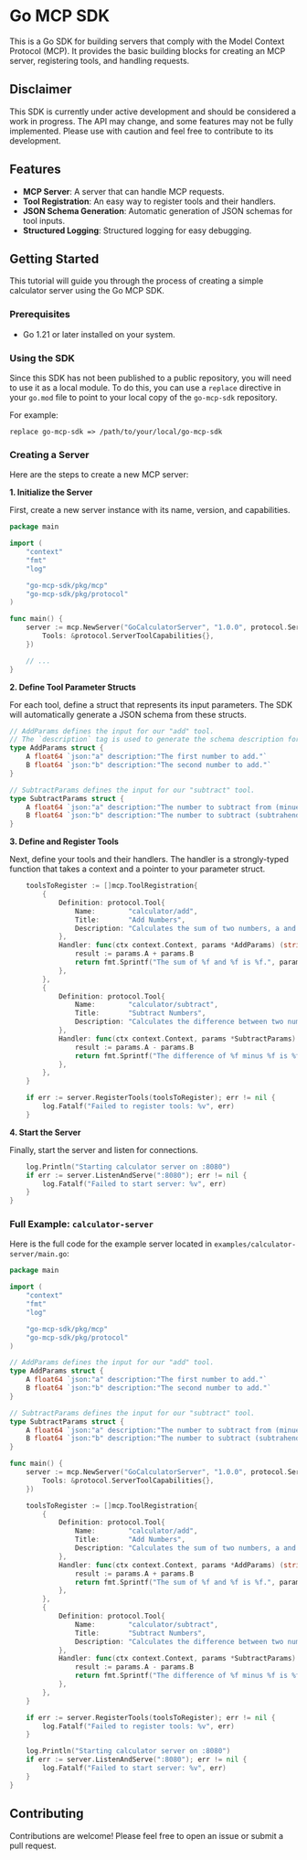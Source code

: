 # Go MCP SDK

This is a Go SDK for building servers that comply with the Model Context Protocol (MCP). It provides the basic building blocks for creating an MCP server, registering tools, and handling requests.

## Disclaimer

This SDK is currently under active development and should be considered a work in progress. The API may change, and some features may not be fully implemented. Please use with caution and feel free to contribute to its development.

## Features

*   **MCP Server**: A server that can handle MCP requests.
*   **Tool Registration**: An easy way to register tools and their handlers.
*   **JSON Schema Generation**: Automatic generation of JSON schemas for tool inputs.
*   **Structured Logging**: Structured logging for easy debugging.

## Getting Started

This tutorial will guide you through the process of creating a simple calculator server using the Go MCP SDK.

### Prerequisites

*   Go 1.21 or later installed on your system.

### Using the SDK

Since this SDK has not been published to a public repository, you will need to use it as a local module. To do this, you can use a `replace` directive in your `go.mod` file to point to your local copy of the `go-mcp-sdk` repository.

For example:
```
replace go-mcp-sdk => /path/to/your/local/go-mcp-sdk
```

### Creating a Server

Here are the steps to create a new MCP server:

**1. Initialize the Server**

First, create a new server instance with its name, version, and capabilities.

```go
package main

import (
	"context"
	"fmt"
	"log"

	"go-mcp-sdk/pkg/mcp"
	"go-mcp-sdk/pkg/protocol"
)

func main() {
	server := mcp.NewServer("GoCalculatorServer", "1.0.0", protocol.ServerCapabilities{
		Tools: &protocol.ServerToolCapabilities{},
	})

	// ...
}
```

**2. Define Tool Parameter Structs**

For each tool, define a struct that represents its input parameters. The SDK will automatically generate a JSON schema from these structs.

```go
// AddParams defines the input for our "add" tool.
// The `description` tag is used to generate the schema description for each property.
type AddParams struct {
	A float64 `json:"a" description:"The first number to add."`
	B float64 `json:"b" description:"The second number to add."`
}

// SubtractParams defines the input for our "subtract" tool.
type SubtractParams struct {
	A float64 `json:"a" description:"The number to subtract from (minuend)."`
	B float64 `json:"b" description:"The number to subtract (subtrahend)."`
}
```

**3. Define and Register Tools**

Next, define your tools and their handlers. The handler is a strongly-typed function that takes a context and a pointer to your parameter struct.

```go
	toolsToRegister := []mcp.ToolRegistration{
		{
			Definition: protocol.Tool{
				Name:        "calculator/add",
				Title:       "Add Numbers",
				Description: "Calculates the sum of two numbers, a and b.",
			},
			Handler: func(ctx context.Context, params *AddParams) (string, error) {
				result := params.A + params.B
				return fmt.Sprintf("The sum of %f and %f is %f.", params.A, params.B, result), nil
			},
		},
		{
			Definition: protocol.Tool{
				Name:        "calculator/subtract",
				Title:       "Subtract Numbers",
				Description: "Calculates the difference between two numbers, a - b.",
			},
			Handler: func(ctx context.Context, params *SubtractParams) (string, error) {
				result := params.A - params.B
				return fmt.Sprintf("The difference of %f minus %f is %f.", params.A, params.B, result), nil
			},
		},
	}

	if err := server.RegisterTools(toolsToRegister); err != nil {
		log.Fatalf("Failed to register tools: %v", err)
	}
```

**4. Start the Server**

Finally, start the server and listen for connections.

```go
	log.Println("Starting calculator server on :8080")
	if err := server.ListenAndServe(":8080"); err != nil {
		log.Fatalf("Failed to start server: %v", err)
	}
}
```

### Full Example: `calculator-server`

Here is the full code for the example server located in `examples/calculator-server/main.go`:

```go
package main

import (
	"context"
	"fmt"
	"log"

	"go-mcp-sdk/pkg/mcp"
	"go-mcp-sdk/pkg/protocol"
)

// AddParams defines the input for our "add" tool.
type AddParams struct {
	A float64 `json:"a" description:"The first number to add."`
	B float64 `json:"b" description:"The second number to add."`
}

// SubtractParams defines the input for our "subtract" tool.
type SubtractParams struct {
	A float64 `json:"a" description:"The number to subtract from (minuend)."`
	B float64 `json:"b" description:"The number to subtract (subtrahend)."`
}

func main() {
	server := mcp.NewServer("GoCalculatorServer", "1.0.0", protocol.ServerCapabilities{
		Tools: &protocol.ServerToolCapabilities{},
	})

	toolsToRegister := []mcp.ToolRegistration{
		{
			Definition: protocol.Tool{
				Name:        "calculator/add",
				Title:       "Add Numbers",
				Description: "Calculates the sum of two numbers, a and b.",
			},
			Handler: func(ctx context.Context, params *AddParams) (string, error) {
				result := params.A + params.B
				return fmt.Sprintf("The sum of %f and %f is %f.", params.A, params.B, result), nil
			},
		},
		{
			Definition: protocol.Tool{
				Name:        "calculator/subtract",
				Title:       "Subtract Numbers",
				Description: "Calculates the difference between two numbers, a - b.",
			},
			Handler: func(ctx context.Context, params *SubtractParams) (string, error) {
				result := params.A - params.B
				return fmt.Sprintf("The difference of %f minus %f is %f.", params.A, params.B, result), nil
			},
		},
	}

	if err := server.RegisterTools(toolsToRegister); err != nil {
		log.Fatalf("Failed to register tools: %v", err)
	}

	log.Println("Starting calculator server on :8080")
	if err := server.ListenAndServe(":8080"); err != nil {
		log.Fatalf("Failed to start server: %v", err)
	}
}
```

## Contributing

Contributions are welcome! Please feel free to open an issue or submit a pull request.
